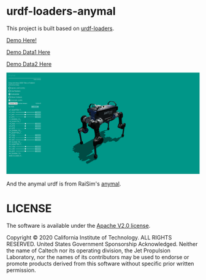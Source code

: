 # urdf-loaders-anymal

This project is built based on [urdf-loaders](https://github.com/gkjohnson/urdf-loaders).

[Demo Here!](https://linan1109.github.io/urdf-loaders/js)

[Demo Data1 Here](https://polybox.ethz.ch/index.php/s/LZaSry4Z7yLYWpc)

[Demo Data2 Here](https://polybox.ethz.ch/index.php/s/jeE5H1rLo4AjU2B)

![Example](./javascript/docs/anymal.png)

And the anymal urdf is from RaiSim's [anymal](https://github.com/raisimTech/raisimLib/tree/master/rsc/anymal).


# LICENSE

The software is available under the [Apache V2.0 license](./LICENSE).

Copyright © 2020 California Institute of Technology. ALL RIGHTS
RESERVED. United States Government Sponsorship Acknowledged.
Neither the name of Caltech nor its operating division, the
Jet Propulsion Laboratory, nor the names of its contributors may be
used to endorse or promote products derived from this software
without specific prior written permission.
